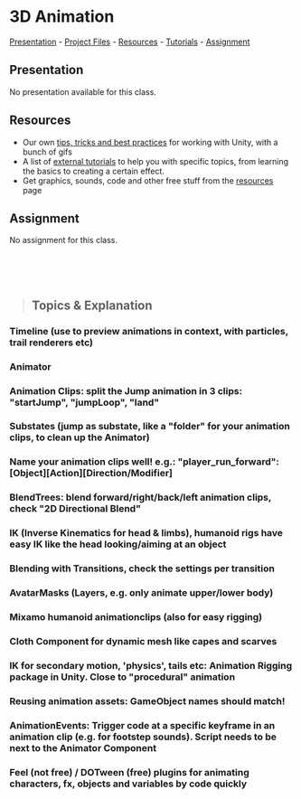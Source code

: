 # 3D Animation

[Presentation](https://hr-cmgt.github.io/Minor-GDD-Unity/presentation_basics1) -
[Project Files](../projectfiles/basics1.unitypackage) -
[Resources](00_resources.md) -
[Tutorials](00_tutorials.md) -
[Assignment](#assignment)

## Presentation
No presentation available for this class.

## Resources
- Our own [tips, tricks and best practices](00_unity.md) for working with Unity, with a bunch of gifs
- A list of [external tutorials](00_tutorials.md) to help you with specific topics, from learning the basics to creating a certain effect.
- Get graphics, sounds, code and other free stuff from the [resources](00_resources.md) page

## Assignment
No assignment for this class.

<br><br><br>

> ## Topics & Explanation

### Timeline (use to preview animations in context, with particles, trail renderers etc)
### Animator
### Animation Clips: split the Jump animation in 3 clips: "startJump", "jumpLoop", "land"
### Substates (jump as substate, like a "folder" for your animation clips, to clean up the Animator)
### Name your animation clips well! e.g.: "player_run_forward": [Object][Action][Direction/Modifier]
### BlendTrees: blend forward/right/back/left animation clips, check "2D Directional Blend"
### IK (Inverse Kinematics for head & limbs), humanoid rigs have easy IK like the head looking/aiming at an object
### Blending with Transitions, check the settings per transition
### AvatarMasks (Layers, e.g. only animate upper/lower body)
### Mixamo humanoid animationclips (also for easy rigging)
### Cloth Component for dynamic mesh like capes and scarves
### IK for secondary motion, 'physics', tails etc: Animation Rigging package in Unity. Close to "procedural" animation
### Reusing animation assets: GameObject names should match!
### AnimationEvents: Trigger code at a specific keyframe in an animation clip (e.g. for footstep sounds). Script needs to be next to the Animator Component
### Feel (not free) / DOTween (free) plugins for animating characters, fx, objects and variables by code quickly